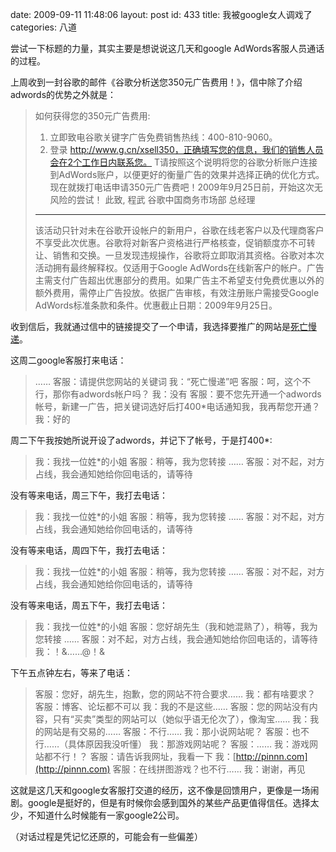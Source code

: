 date: 2009-09-11 11:48:06
layout: post
id: 433
title: 我被google女人调戏了
categories: 八道

尝试一下标题的力量，其实主要是想说说这几天和google AdWords客服人员通话的过程。

上周收到一封谷歌的邮件《谷歌分析送您350元广告费用！》，信中除了介绍adwords的优势之外就是：


> 如何获得您的350元广告费用:
> 1. 立即致电谷歌关键字广告免费销售热线：400-810-9060。
> 2. 登录 http://www.g.cn/xsell350，正确填写您的信息，我们的销售人员会在2个工作日内联系您。 
> T请按照这个说明将您的谷歌分析账户连接到AdWords账户，以便更好的衡量广告的效果并选择正确的优化方式。 
> 现在就拨打电话申请350元广告费吧！2009年9月25日前，开始这次无风险的尝试！ 
> 此致,
> 程武
> 谷歌中国商务市场部 总经理 
>
> ----------
> 该活动只针对未在谷歌开设帐户的新用户，谷歌在线老客户以及代理商客户不享受此次优惠。谷歌将对新客户资格进行严格核查，促销额度亦不可转让、销售和交换。一旦发现违规操作，谷歌将立即取消其资格。谷歌对本次活动拥有最终解释权。仅适用于Google AdWords在线新客户的帐户。广告主需支付广告超出优惠部分的费用。如果广告主不希望支付免费优惠以外的额外费用，需停止广告投放。依据广告审核，有效注册账户需接受Google AdWords标准条款和条件。优惠截止日期：2009年9月25日。



收到信后，我就通过信中的链接提交了一个申请，我选择要推广的网站是[死亡慢递](http://oold.cn)。

这周二google客服打来电话：


> ……
> 客服：请提供您网站的关键词
> 我：“死亡慢递”吧
> 客服：呵，这个不行，那你有adwords帐户吗？
> 我：没有
> 客服：要不您先开通一个adwords帐号，新建一广告，把关键词选好后打400*电话通知我，我再帮您开通？
> 我：好的

周二下午我按她所说开设了adwords，并记下了帐号，于是打400*:

> 我：我找一位姓*的小姐
> 客服：稍等，我为您转接
> ……
> 客服：对不起，对方占线，我会通知她给你回电话的，请等待


没有等来电话，周三下午，我打去电话：



> 我：我找一位姓*的小姐
> 客服：稍等，我为您转接
> ……
> 客服：对不起，对方占线，我会通知她给你回电话的，请等待



没有等来电话，周四下午，我打去电话：



> 我：我找一位姓*的小姐
> 客服：稍等，我为您转接
> ……
> 客服：对不起，对方占线，我会通知她给你回电话的，请等待




没有等来电话，周五下午，我打去电话：



> 我：我找一位姓*的小姐
> 客服：您好胡先生（我和她混熟了），稍等，我为您转接
> ……
> 客服：对不起，对方占线，我会通知她给你回电话的，请等待
> 我：！&……@！&



下午五点钟左右，等来了电话：



> 客服：您好，胡先生，抱歉，您的网站不符合要求……
> 我：都有啥要求？
> 客服：博客、论坛都不可以
> 我：我的不是这些……
> 客服：您的网站没有内容，只有“买卖”类型的网站可以（她似乎语无伦次了），像淘宝……
> 我：我的网站是有交易的……
> 客服：不行……
> 我：那小说网站呢？
> 客服：也不行……（具体原因我没听懂）
> 我：那游戏网站呢？
> 客服：……
> 我：游戏网站都不行！？
> 客服：请告诉我网址，我看一下
> 我：[http://pinnn.com](http://pinnn.com)
> 客服：在线拼图游戏？也不行……
> 我：谢谢，再见



这就是这几天和google女客服打交道的经历，这不像是回馈用户，更像是一场闹剧。google是挺好的，但是有时候你会感到国外的某些产品更值得信任。选择太少，不知道什么时候能有一家google2公司。

（对话过程是凭记忆还原的，可能会有一些偏差）
